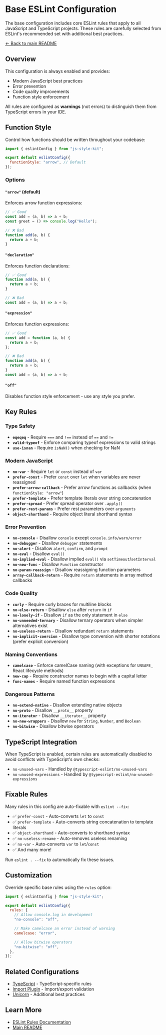 # Base ESLint Configuration

The base configuration includes core ESLint rules that apply to all JavaScript and TypeScript projects. These rules are carefully selected from ESLint's recommended set with additional best practices.

[← Back to main README](../../README.md)

## Overview

This configuration is always enabled and provides:

- Modern JavaScript best practices
- Error prevention
- Code quality improvements
- Function style enforcement

All rules are configured as **warnings** (not errors) to distinguish them from TypeScript errors in your IDE.

## Function Style

Control how functions should be written throughout your codebase:

```js
import { eslintConfig } from "js-style-kit";

export default eslintConfig({
  functionStyle: "arrow", // Default
});
```

### Options

#### `"arrow"` (default)

Enforces arrow function expressions:

```js
// ✅ Good
const add = (a, b) => a + b;
const greet = () => console.log("Hello");

// ❌ Bad
function add(a, b) {
  return a + b;
}
```

#### `"declaration"`

Enforces function declarations:

```js
// ✅ Good
function add(a, b) {
  return a + b;
}

// ❌ Bad
const add = (a, b) => a + b;
```

#### `"expression"`

Enforces function expressions:

```js
// ✅ Good
const add = function (a, b) {
  return a + b;
};

// ❌ Bad
function add(a, b) {
  return a + b;
}
const add = (a, b) => a + b;
```

#### `"off"`

Disables function style enforcement - use any style you prefer.

## Key Rules

### Type Safety

- **`eqeqeq`** - Require `===` and `!==` instead of `==` and `!=`
- **`valid-typeof`** - Enforce comparing typeof expressions to valid strings
- **`use-isnan`** - Require `isNaN()` when checking for NaN

### Modern JavaScript

- **`no-var`** - Require `let` or `const` instead of `var`
- **`prefer-const`** - Prefer `const` over `let` when variables are never reassigned
- **`prefer-arrow-callback`** - Prefer arrow functions as callbacks (when `functionStyle: "arrow"`)
- **`prefer-template`** - Prefer template literals over string concatenation
- **`prefer-spread`** - Prefer spread operator over `.apply()`
- **`prefer-rest-params`** - Prefer rest parameters over `arguments`
- **`object-shorthand`** - Require object literal shorthand syntax

### Error Prevention

- **`no-console`** - Disallow `console` except `console.info/warn/error`
- **`no-debugger`** - Disallow `debugger` statements
- **`no-alert`** - Disallow `alert`, `confirm`, and `prompt`
- **`no-eval`** - Disallow `eval()`
- **`no-implied-eval`** - Disallow implied `eval()` via `setTimeout`/`setInterval`
- **`no-new-func`** - Disallow `Function` constructor
- **`no-param-reassign`** - Disallow reassigning function parameters
- **`array-callback-return`** - Require `return` statements in array method callbacks

### Code Quality

- **`curly`** - Require curly braces for multiline blocks
- **`no-else-return`** - Disallow `else` after `return` in `if`
- **`no-lonely-if`** - Disallow `if` as the only statement in `else`
- **`no-unneeded-ternary`** - Disallow ternary operators when simpler alternatives exist
- **`no-useless-return`** - Disallow redundant `return` statements
- **`no-implicit-coercion`** - Disallow type conversion with shorter notations (prefer explicit conversion)

### Naming Conventions

- **`camelcase`** - Enforce camelCase naming (with exceptions for `UNSAFE_` React lifecycle methods)
- **`new-cap`** - Require constructor names to begin with a capital letter
- **`func-names`** - Require named function expressions

### Dangerous Patterns

- **`no-extend-native`** - Disallow extending native objects
- **`no-proto`** - Disallow `__proto__` property
- **`no-iterator`** - Disallow `__iterator__` property
- **`no-new-wrappers`** - Disallow `new` for `String`, `Number`, and `Boolean`
- **`no-bitwise`** - Disallow bitwise operators

## TypeScript Integration

When TypeScript is enabled, certain rules are automatically disabled to avoid conflicts with TypeScript's own checks:

- `no-unused-vars` - Handled by `@typescript-eslint/no-unused-vars`
- `no-unused-expressions` - Handled by `@typescript-eslint/no-unused-expressions`

## Fixable Rules

Many rules in this config are auto-fixable with `eslint --fix`:

- ✅ `prefer-const` - Auto-converts `let` to `const`
- ✅ `prefer-template` - Auto-converts string concatenation to template literals
- ✅ `object-shorthand` - Auto-converts to shorthand syntax
- ✅ `no-useless-rename` - Auto-removes useless renaming
- ✅ `no-var` - Auto-converts `var` to `let`/`const`
- ✅ And many more!

Run `eslint . --fix` to automatically fix these issues.

## Customization

Override specific base rules using the `rules` option:

```js
import { eslintConfig } from "js-style-kit";

export default eslintConfig({
  rules: {
    // Allow console.log in development
    "no-console": "off",

    // Make camelcase an error instead of warning
    camelcase: "error",

    // Allow bitwise operators
    "no-bitwise": "off",
  },
});
```

## Related Configurations

- [TypeScript](../typescript/README.md) - TypeScript-specific rules
- [Import Plugin](../import/README.md) - Import/export validation
- [Unicorn](../unicorn/README.md) - Additional best practices

## Learn More

- [ESLint Rules Documentation](https://eslint.org/docs/latest/rules/)
- [Main README](../../README.md)
